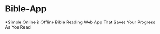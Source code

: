 # Bible-App
*Simple Online &amp; Offline Bible Reading Web App That Saves Your Progress As You Read
